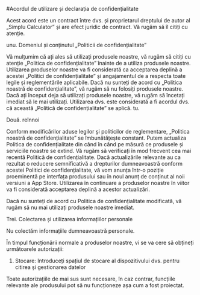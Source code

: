 #Acordul de utilizare și declarația de confidențialitate

Acest acord este un contract între dvs. și proprietarul dreptului de autor al „Simplu Calculator” și are efect juridic de contract. Vă rugăm să îl citiți cu atenție.

unu. Domeniul și conținutul „Politicii de confidențialitate”

Vă mulțumim că ați ales să utilizați produsele noastre, vă rugăm să citiți cu atenție „Politica de confidențialitate” înainte de a utiliza produsele noastre. Utilizarea produselor noastre va fi considerată ca acceptarea deplină a acestei „Politici de confidențialitate” și angajamentul de a respecta toate legile și reglementările aplicabile. Dacă nu sunteți de acord cu „Politica noastră de confidențialitate”, vă rugăm să nu folosiți produsele noastre. Dacă ați început deja să utilizați produsele noastre, vă rugăm să încetați imediat să le mai utilizați. Utilizarea dvs. este considerată a fi acordul dvs. că această „Politică de confidențialitate” se aplică. tu.

Două. reînnoi

Conform modificărilor aduse legilor și politicilor de reglementare, „Politica noastră de confidențialitate” se îmbunătățește constant. Putem actualiza Politica de confidențialitate din când în când pe măsură ce produsele și serviciile noastre se extind. Vă rugăm să verificați în mod frecvent cea mai recentă Politică de confidențialitate. Dacă actualizările relevante au ca rezultat o reducere semnificativă a drepturilor dumneavoastră conform acestei Politici de confidențialitate, vă vom anunța într-o poziție proeminentă pe interfața produsului sau în noul anunț de conținut al noii versiuni a App Store. Utilizarea în continuare a produselor noastre în viitor va fi considerată acceptarea deplină a acestor actualizări.

Dacă nu sunteți de acord cu Politica de confidențialitate modificată, vă rugăm să nu mai utilizați produsele noastre imediat.

Trei. Colectarea și utilizarea informațiilor personale

Nu colectăm informațiile dumneavoastră personale.

În timpul funcționării normale a produselor noastre, vi se va cere să obțineți următoarele autorizații:

1. Stocare: Introduceți spațiul de stocare al dispozitivului dvs. pentru citirea și gestionarea datelor

Toate autorizațiile de mai sus sunt necesare, în caz contrar, funcțiile relevante ale produsului pot să nu funcționeze așa cum a fost proiectat.
